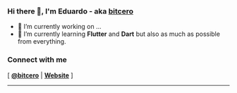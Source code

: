 ### Hi there 👋, I'm Eduardo - aka [bitcero](https://bitcero.dev)

- 🔭 I’m currently working on ...
- 🌱 I’m currently learning **Flutter** and **Dart** but also as much as possible from everything.

### Connect with me

[ [**@bitcero**](https://twitter.com/bitcero/) | 
[**Website**](https://eduardocortes.mx) ]

---

<!--
**bitcero/bitcero** is a ✨ _special_ ✨ repository because its `README.md` (this file) appears on your GitHub profile.

Here are some ideas to get you started:

- 🔭 I’m currently working on ...
- 🌱 I’m currently learning ...
- 👯 I’m looking to collaborate on ...
- 🤔 I’m looking for help with ...
- 💬 Ask me about ...
- 📫 How to reach me: ...
- 😄 Pronouns: ...
- ⚡ Fun fact: ...
-->
